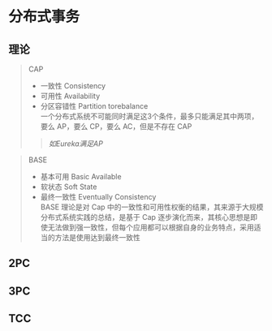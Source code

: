 # 分布式事务
## 理论
> CAP  
>* 一致性 Consistency
>* 可用性 Availability
>* 分区容错性 Partition torebalance  
一个分布式系统不可能同时满足这3个条件，最多只能满足其中两项，要么 AP，要么 CP，要么 AC，但是不存在 CAP  
>>*如Eureka满足AP*

> BASE
>* 基本可用 Basic Available
>* 软状态 Soft State
>* 最终一致性 Eventually Consistency   
BASE 理论是对 Cap 中的一致性和可用性权衡的结果，其来源于大规模分布式系统实践的总结，是基于 Cap 逐步演化而来，其核心思想是即使无法做到强一致性，但每个应用都可以根据自身的业务特点，采用适当的方法是使用达到最终一致性

## 2PC
## 3PC
## TCC